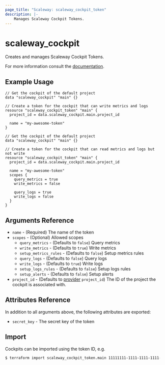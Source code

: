 ```yaml
---
page_title: "Scaleway: scaleway_cockpit_token"
description: |-
    Manages Scaleway Cockpit Tokens.
---
```


# scaleway_cockpit

Creates and manages Scaleway Cockpit Tokens.

For more information consult the [documentation](https://www.scaleway.com/en/docs/observability/cockpit/concepts/#tokens).

## Example Usage

```hcl
// Get the cockpit of the default project
data "scaleway_cockpit" "main" {}

// Create a token for the cockpit that can write metrics and logs
resource "scaleway_cockpit_token" "main" {
  project_id = data.scaleway_cockpit.main.project_id
  
  name = "my-awesome-token"
}
```

```hcl
// Get the cockpit of the default project
data "scaleway_cockpit" "main" {}

// Create a token for the cockpit that can read metrics and logs but not write
resource "scaleway_cockpit_token" "main" {
  project_id = data.scaleway_cockpit.main.project_id
  
  name = "my-awesome-token"
  scopes {
    query_metrics = true
    write_metrics = false

    query_logs = true
    write_logs = false
  }
}
```

## Arguments Reference

- `name` - (Required) The name of the token
- `scopes` - (Optional) Allowed scopes
    - `query_metrics` - (Defaults to `false`) Query metrics
    - `write_metrics` - (Defaults to `true`) Write metrics
    - `setup_metrics_rules` - (Defaults to `false`) Setup metrics rules
    - `query_logs` - (Defaults to `false`) Query logs
    - `write_logs` - (Defaults to `true`) Write logs
    - `setup_logs_rules` - (Defaults to `false`) Setup logs rules
    - `setup_alerts` - (Defaults to `false`) Setup alerts
- `project_id` - (Defaults to [provider](../index.md#project_id) `project_id`) The ID of the project the cockpit is associated with.

## Attributes Reference

In addition to all arguments above, the following attributes are exported:

- `secret_key` - The secret key of the token

## Import

Cockpits can be imported using the token ID, e.g.

```bash
$ terraform import scaleway_cockpit_token.main 11111111-1111-1111-1111-111111111111
```
